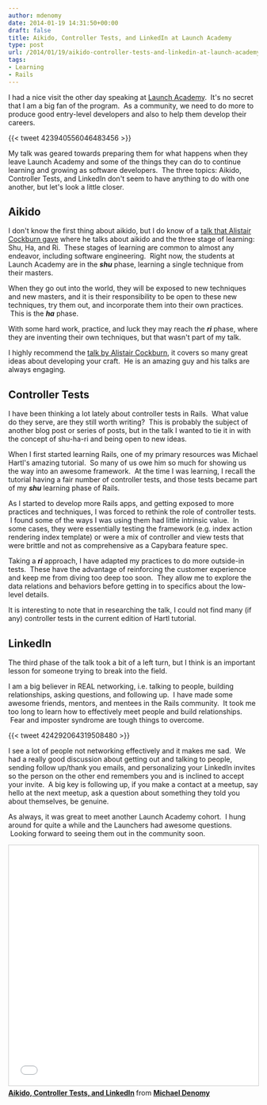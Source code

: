 ```yaml
---
author: mdenomy
date: 2014-01-19 14:31:50+00:00
draft: false
title: Aikido, Controller Tests, and LinkedIn at Launch Academy
type: post
url: /2014/01/19/aikido-controller-tests-and-linkedin-at-launch-academy/
tags:
- Learning
- Rails
---
```


I had a nice visit the other day speaking at [Launch Academy](http://www.launchacademy.com/).  It's no secret that I am a big fan of the program.  As a community, we need to do more to produce good entry-level developers and also to help them develop their careers.


{{< tweet 423940556046483456 >}}

My talk was geared towards preparing them for what happens when they leave Launch Academy and some of the things they can do to continue learning and growing as software developers.  The three topics: Aikido, Controller Tests, and LinkedIn don't seem to have anything to do with one another, but let's look a little closer.


## Aikido

I don't know the first thing about aikido, but I do know of a [talk that Alistair Cockburn gave](http://www.infoq.com/presentations/cockburn-bury-not-praise-agile) where he talks about aikido and the three stage of learning: Shu, Ha, and Ri.  These stages of learning are common to almost any endeavor, including software engineering.  Right now, the students at Launch Academy are in the _**shu**_ phase, learning a single technique from their masters.

When they go out into the world, they will be exposed to new techniques and new masters, and it is their responsibility to be open to these new techniques, try them out, and incorporate them into their own practices.  This is the _**ha**_ phase.

With some hard work, practice, and luck they may reach the _**ri**_ phase, where they are inventing their own techniques, but that wasn't part of my talk.

I highly recommend the [talk by Alistair Cockburn](http://www.infoq.com/presentations/cockburn-bury-not-praise-agile), it covers so many great ideas about developing your craft.  He is an amazing guy and his talks are always engaging.


## Controller Tests

I have been thinking a lot lately about controller tests in Rails.  What value do they serve, are they still worth writing?  This is probably the subject of another blog post or series of posts, but in the talk I wanted to tie it in with the concept of shu-ha-ri and being open to new ideas.

When I first started learning Rails, one of my primary resources was Michael Hartl's amazing tutorial.  So many of us owe him so much for showing us the way into an awesome framework.  At the time I was learning, I recall the tutorial having a fair number of controller tests, and those tests became part of my _**shu**_ learning phase of Rails.

As I started to develop more Rails apps, and getting exposed to more practices and techniques, I was forced to rethink the role of controller tests.  I found some of the ways I was using them had little intrinsic value.  In some cases, they were essentially testing the framework (e.g. index action rendering index template) or were a mix of controller and view tests that were brittle and not as comprehensive as a Capybara feature spec.

Taking a _**ri**_ approach, I have adapted my practices to do more outside-in tests.  These have the advantage of reinforcing the customer experience and keep me from diving too deep too soon.  They allow me to explore the data relations and behaviors before getting in to specifics about the low-level details.

It is interesting to note that in researching the talk, I could not find many (if any) controller tests in the current edition of Hartl tutorial.


## LinkedIn


The third phase of the talk took a bit of a left turn, but I think is an important lesson for someone trying to break into the field.

I am a big believer in REAL networking, i.e. talking to people, building relationships, asking questions, and following up.  I have made some awesome friends, mentors, and mentees in the Rails community.  It took me too long to learn how to effectively meet people and build relationships.  Fear and imposter syndrome are tough things to overcome.

{{< tweet 424292064319508480 >}}

I see a lot of people not networking effectively and it makes me sad.  We had a really good discussion about getting out and talking to people, sending follow up/thank you emails, and personalizing your LinkedIn invites so the person on the other end remembers you and is inclined to accept your invite.  A big key is following up, if you make a contact at a meetup, say hello at the next meetup, ask a question about something they told you about themselves, be genuine.

As always, it was great to meet another Launch Academy cohort.  I hung around for quite a while and the Launchers had awesome questions.  Looking forward to seeing them out in the community soon.

<iframe src="//www.slideshare.net/slideshow/embed_code/key/JaZ6aPBOS7dtNF?startSlide=2" width="595" height="485" frameborder="0" marginwidth="0" marginheight="0" scrolling="no" style="border:1px solid #CCC; border-width:1px; margin-bottom:5px; max-width: 100%;" allowfullscreen> </iframe> <div style="margin-bottom:5px"> <strong> <a href="//www.slideshare.net/mdenomy/shu-hari" title="Aikido, Controller Tests, and LinkedIn" target="_blank">Aikido, Controller Tests, and LinkedIn</a> </strong> from <strong><a href="//www.slideshare.net/mdenomy" target="_blank">Michael Denomy</a></strong> </div>
